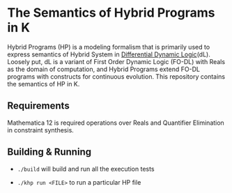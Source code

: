The Semantics of Hybrid Programs in K
=====================================

Hybrid Programs (HP) is a modeling formalism that is primarily used
to express semantics of Hybrid System in [Differential Dynamic
Logic](http://symbolaris.com/logic/dL.html)(dL). Loosely put,
dL is a variant of First Order Dynamic
Logic (FO-DL) with Reals as the domain of computation, and Hybrid
Programs extend FO-DL programs with constructs for continuous
evolution. This repository contains the semantics of HP
in K.

Requirements
------------

Mathematica 12 is required operations over Reals
and Quantifier Elimination in constraint synthesis.

Building & Running
------------------

 * `./build` will build and run all the execution tests

 * `./khp run <FILE>` to run a particular HP file
